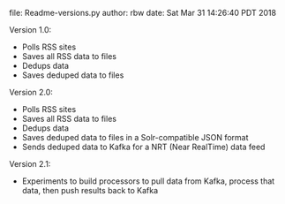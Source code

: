 file:    Readme-versions.py
author:  rbw
date:    Sat Mar 31 14:26:40 PDT 2018

Version 1.0:

  - Polls RSS sites
  - Saves all RSS data to files
  - Dedups data
  - Saves deduped data to files

Version 2.0:

  - Polls RSS sites
  - Saves all RSS data to files
  - Dedups data
  - Saves deduped data to files in a Solr-compatible JSON format
  - Sends deduped data to Kafka for a NRT (Near RealTime) data feed

Version 2.1:

  - Experiments to build processors to pull data from Kafka, process
    that data, then push results back to Kafka

